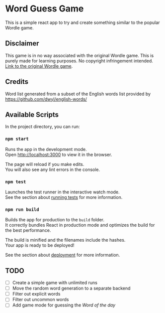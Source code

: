 # Word Guess Game
This is a simple react app to try and create something similar to the popular Wordle game.

## Disclaimer
This game is in no way associated with the original Wordle game. This is purely made for learning purposes. No copyright infringement intended. [Link to the original Wordle game](https://www.powerlanguage.co.uk/wordle/). 

## Credits
Word list generated from a subset of the English words list provided by https://github.com/dwyl/english-words/

## Available Scripts

In the project directory, you can run:

### `npm start`

Runs the app in the development mode.\
Open [http://localhost:3000](http://localhost:3000) to view it in the browser.

The page will reload if you make edits.\
You will also see any lint errors in the console.

### `npm test`

Launches the test runner in the interactive watch mode.\
See the section about [running tests](https://facebook.github.io/create-react-app/docs/running-tests) for more information.

### `npm run build`

Builds the app for production to the `build` folder.\
It correctly bundles React in production mode and optimizes the build for the best performance.

The build is minified and the filenames include the hashes.\
Your app is ready to be deployed!

See the section about [deployment](https://facebook.github.io/create-react-app/docs/deployment) for more information.

## TODO
- [ ] Create a simple game with unlimited runs
- [ ] Move the random word generation to a separate backend
- [ ] Filter out explicit words
- [ ] Filter out uncommon words
- [ ] Add game mode for guessing the _Word of the day_